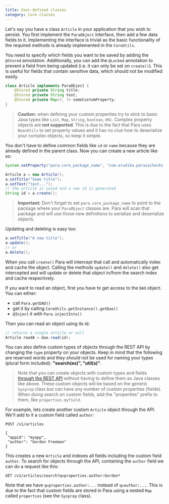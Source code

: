 ```yaml
---
title: User-defined classes
category: Core classes
---
```


Let's say you have a class `Article` in your application that you wish to persist. You first implement the `ParaObject`
interface, then add a few data fields to it. Implementing the interface is trivial as the basic functionality of
the required methods is already implemented in the `CoreUtils`.

You need to specify which fields you want to be saved by adding the `@Stored` annotation. Additionally, you can add
the `@Locked` annotation to prevent a field from being updated (i.e. it can only be set on `create()`). This is useful
for fields that contain sensitive data, which should not be modified easily.

```java
class Article implements ParaObject {
	@Stored private String title;
	@Stored private String text;
	@Stored private Map<?, ?> someCustomProperty;
}
```

> **Caution:** when defining your custom properties try to stick to basic Java types like `List`, `Map`,
> `String`, `boolean`, etc. Complex property objects are **not supported**. This is due to the fact that
> Para uses `BeanUtils` to set property values and it has no clue how to deserialize
> your complex objects, so keep it simple.

You don't have to define common fields like `id` or `name` because they are already defined in the parent class.
Now you can create a new article like so:

```java
System.setProperty("para.core_package_name", "com.erudika.paraiochecks.core");

Article a = new Article();
a.setTitle("Some title");
a.setText("text...");
// the article is saved and a new id is generated
String id = a.create();
```

> **Important:** Don't forget to set `para.core_package_name` to point to the package where your `ParaObject` classes are.
> Para will scan that package and will use those new definitions to serialize and deserialize objects.

Updating and deleting is easy too:

```java
a.setTitle("A new title");
a.update();
// or
a.delete();
```

When you call `create()` Para will intercept that call and automatically index and cache the object. Calling the methods
`update()` and `delete()` also get intercepted and will update or delete that object in/from the search index and
cache respectively.

If you want to read an object, first you have to get access to the `DAO` object. You can either:
- call `Para.getDAO()`
- get it by calling `CoreUtils.getInstance().getDao()`
- `@Inject` it with `Para.injectInto()`

Then you can read an object using its id:

```java
// returns a single article or null
Article readA = dao.read(id);
```

You can also define custom types of objects through the REST API by changing the `type` property on your objects.
Keep in mind that the following are reserved words and they *should not* be used for naming your types (plural form included):
**"search(es)", "util(s)"**.

> Note that you can create objects with custom types and fields [through the REST API](#036-api-create) without having
> to define them as Java classes like above. These custom objects will be based on the generic `Sysprop` class but
> can have any number of custom properties (fields). When doing search on custom fields, add the "properties" prefix to
> them, like `properties.myfield`.

For example, lets create another custom `Article` object through the API. We'll add to it a custom field called `author`:

```
POST /v1/articles

{
 "appid": "myapp",
 "author": "Gordon Freeman"
}
```

This creates a new `Article` and indexes all fields including the custom field `author`. To search for objects through the
API, containing the `author` field we can do a request like this:

```
GET /v1/articles/search?q=properties.author:Gordon*
```

Note that we have `q=properties.author:...` instead of `q=author:...`. This is due to the fact that custom fields are
stored in Para using a nested `Map` called `properties` (see the `Sysprop` class).